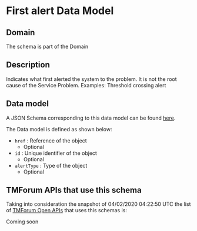 # First alert Data Model

## Domain

The  schema is part of the  Domain

## Description

Indicates what first alerted the system to the problem. It is not the root cause of the Service Problem. Examples: Threshold crossing alert

## Data model

A JSON Schema corresponding to this data model can be found
[here](https://github.com/tmforum-rand/schemas/blob/candidates/Service/FirstAlert.schema.json).

The Data model is defined as shown below:
- `href` : Reference of the object
  - Optional
- `id` : Unique identifier of the object
  - Optional
- `alertType` : Type of the object
  - Optional




## TMForum APIs that use this schema

Taking into consideration the snapshot of 04/02/2020 04:22:50 UTC the list of [TMForum Open APIs](https://www.tmforum.org/open-apis/) that uses this schemas is:

Coming soon